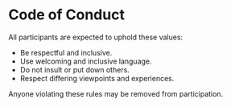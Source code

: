 # Code of Conduct

All participants are expected to uphold these values:

- Be respectful and inclusive.
- Use welcoming and inclusive language.
- Do not insult or put down others.
- Respect differing viewpoints and experiences.

Anyone violating these rules may be removed from participation.
